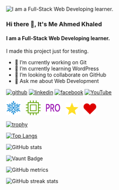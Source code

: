 ![ I am a Full-Stack Web Developing learner.](https://scontent.fjsr13-1.fna.fbcdn.net/v/t1.6435-9/90083062_275867583400249_7643864381725343744_n.jpg?_nc_cat=105&ccb=1-7&_nc_sid=86c6b0&_nc_eui2=AeHVTNp13O0fehS8-OUYE8CzVdRXWRsoQ8pV1FdZGyhDyseQtRiCH0xetygceDVvnDv9vwg583IHIjKr_F_0ylpR&_nc_ohc=MJZten79PwgQ7kNvgF0Abx2&_nc_ht=scontent.fjsr13-1.fna&_nc_gid=AOQLnn3OuUfLYeoqEU4hkBr&oh=00_AYB5g4WoqK9HnY_2kjuh-ys1-5YZEZUMr9MEZ3lzqUzdGg&oe=672B26D6)
### Hi there 👋, It's Me Ahmed Khaled
####  I am a Full-Stack Web Developing learner.

I made this project just for testing.

- 🔭 I’m currently working on Git 
- 🌱 I’m currently learning WordPress  
- 👯 I’m looking to collaborate on GitHub 
- 💬 Ask me about Web Development 


[<img src='https://cdn.jsdelivr.net/npm/simple-icons@3.0.1/icons/github.svg' alt='github' height='40'>](https://github.com/ahmedkhaledsifat)  [<img src='https://cdn.jsdelivr.net/npm/simple-icons@3.0.1/icons/linkedin.svg' alt='linkedin' height='40'>](https://www.linkedin.com/in/in/ahmed-khaled-5b53982a3/)  [<img src='https://cdn.jsdelivr.net/npm/simple-icons@3.0.1/icons/facebook.svg' alt='facebook' height='40'>](https://www.facebook.com/ahmedkhaled.webdeveloper/)  [<img src='https://cdn.jsdelivr.net/npm/simple-icons@3.0.1/icons/youtube.svg' alt='YouTube' height='40'>](https://www.youtube.com/@sifat14)  

<a href='https://archiveprogram.github.com/'><img src='https://raw.githubusercontent.com/acervenky/animated-github-badges/master/assets/acbadge.gif' width='40' height='40'></a> <a href='https://docs.github.com/en/developers'><img src='https://raw.githubusercontent.com/acervenky/animated-github-badges/master/assets/devbadge.gif' width='40' height='40'></a> <a href='https://github.com/pricing'><img src='https://raw.githubusercontent.com/acervenky/animated-github-badges/master/assets/pro.gif' width='40' height='40'></a> <a href='https://stars.github.com/'><img src='https://raw.githubusercontent.com/acervenky/animated-github-badges/master/assets/starbadge.gif' width='35' height='35'></a> <a href='https://docs.github.com/en/github/supporting-the-open-source-community-with-github-sponsors'><img src='https://raw.githubusercontent.com/acervenky/animated-github-badges/master/assets/sponsorbadge.gif' width='35' height='35'></a> 

[![trophy](https://github-profile-trophy.vercel.app/?username=ahmedkhaledsifat)](https://github.com/ryo-ma/github-profile-trophy)

[![Top Langs](https://github-readme-stats.vercel.app/api/top-langs/?username=ahmedkhaledsifat)](https://github.com/anuraghazra/github-readme-stats)

![GitHub stats](https://github-readme-stats.vercel.app/api?username=ahmedkhaledsifat&show_icons=true)  

![Vaunt Badge](https://api.vaunt.dev/v1/github/entities/ahmedkhaledsifat/contributions?format=svg&private=false)  

![GitHub metrics](https://metrics.lecoq.io/ahmedkhaledsifat)  

![GitHub streak stats](https://streak-stats.demolab.com/?user=ahmedkhaledsifat)  

